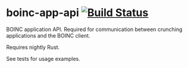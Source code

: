 # boinc-app-api [![Build Status](https://travis-ci.org/volunode/boinc-app-api-rs.svg?branch=master)](https://travis-ci.org/volunode/boinc-app-api-rs)
BOINC application API. Required for communication between crunching applications and the BOINC client.

Requires nightly Rust.

See tests for usage examples.
